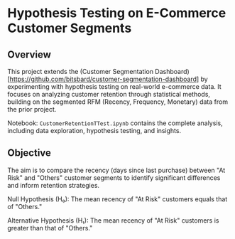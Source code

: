 # Hypothesis Testing on E-Commerce Customer Segments

## Overview

This project extends the (Customer Segmentation Dashboard)[https://github.com/bitsbard/customer-segmentation-dashboard] by experimenting with hypothesis testing on real-world e-commerce data. It focuses on analyzing customer retention through statistical methods, building on the segmented RFM (Recency, Frequency, Monetary) data from the prior project.

Notebook: `CustomerRetentionTTest.ipynb` contains the complete analysis, including data exploration, hypothesis testing, and insights.

## Objective

The aim is to compare the recency (days since last purchase) between "At Risk" and "Others" customer segments to identify significant differences and inform retention strategies.

Null Hypothesis (H₀): The mean recency of "At Risk" customers equals that of "Others."

Alternative Hypothesis (H₁): The mean recency of "At Risk" customers is greater than that of "Others."
